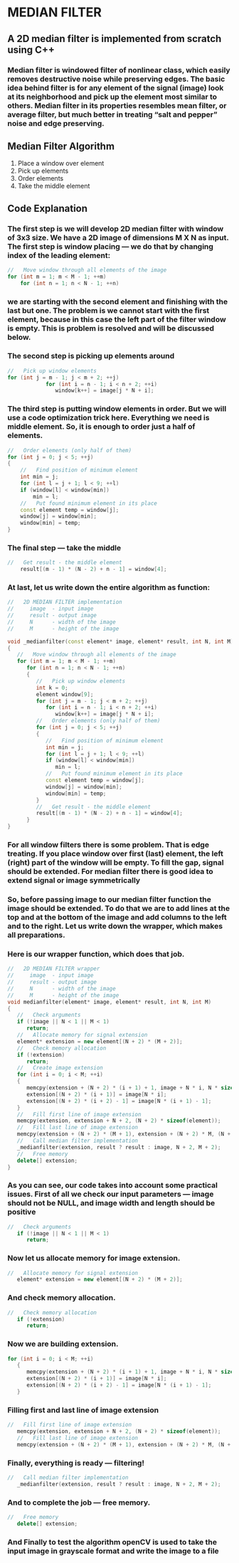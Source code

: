 
# MEDIAN FILTER

## A 2D median filter is implemented from scratch using C++

### Median filter is windowed filter of nonlinear class, which easily removes destructive noise while preserving edges. The basic idea behind filter is for any element of the signal (image) look at its neighborhood and pick up the element most similar to others. Median filter in its properties resembles mean filter, or average filter, but much better in treating “salt and pepper” noise and edge preserving.

## Median Filter Algorithm

1. Place a window over element
2. Pick up elements
3. Order elements
4. Take the middle element

## Code Explanation

### The first step is we will develop 2D median filter with window of 3x3 size. We have a 2D image of dimensions M X N as input. The first step is window placing — we do that by changing index of the leading element:

``` c++
//   Move window through all elements of the image  
for (int m = 1; m < M - 1; ++m)
    for (int n = 1; n < N - 1; ++n)
```

### we are starting with the second element and finishing with the last but one. The problem is we cannot start with the first element, because in this case the left part of the filter window is empty. This is problem is resolved and will be discussed below.

### The second step is picking up elements around

```c++
//   Pick up window elements
for (int j = m - 1; j < m + 2; ++j)
            for (int i = n - 1; i < n + 2; ++i)
               window[k++] = image[j * N + i];
```

### The third step is putting window elements in order. But we will use a code optimization trick here. Everything we need is middle element. So, it is enough to order just a half of elements.

```c++
//   Order elements (only half of them)
for (int j = 0; j < 5; ++j)
{
    //   Find position of minimum element
    int min = j;
    for (int l = j + 1; l < 9; ++l)
    if (window[l] < window[min])
        min = l;
    //   Put found minimum element in its place
    const element temp = window[j];
    window[j] = window[min];
    window[min] = temp;
}
```

### The final step — take the middle

```c++
//   Get result - the middle element
    result[(m - 1) * (N - 2) + n - 1] = window[4];
```

### At last, let us write down the entire algorithm as function:

```c++
//   2D MEDIAN FILTER implementation
//     image  - input image
//     result - output image
//     N      - width of the image
//     M      - height of the image

void _medianfilter(const element* image, element* result, int N, int M)
{
   //   Move window through all elements of the image
   for (int m = 1; m < M - 1; ++m)
      for (int n = 1; n < N - 1; ++n)
      {
         //   Pick up window elements
         int k = 0;
         element window[9];
         for (int j = m - 1; j < m + 2; ++j)
            for (int i = n - 1; i < n + 2; ++i)
               window[k++] = image[j * N + i];
         //   Order elements (only half of them)
         for (int j = 0; j < 5; ++j)
         {
            //   Find position of minimum element
            int min = j;
            for (int l = j + 1; l < 9; ++l)
            if (window[l] < window[min])
               min = l;
            //   Put found minimum element in its place
            const element temp = window[j];
            window[j] = window[min];
            window[min] = temp;
         }
         //   Get result - the middle element
         result[(m - 1) * (N - 2) + n - 1] = window[4];
      }
}
```
### For all window filters there is some problem. That is edge treating. If you place window over first (last) element, the left (right) part of the window will be empty. To fill the gap, signal should be extended. For median filter there is good idea to extend signal or image symmetrically

### So, before passing image to our median filter function the image should be extended. To do that we are to add lines at the top and at the bottom of the image and add columns to the left and to the right. Let us write down the wrapper, which makes all preparations.

### Here is our wrapper function, which does that job.

```c++
//   2D MEDIAN FILTER wrapper
//     image  - input image
//     result - output image
//     N      - width of the image
//     M      - height of the image
void medianfilter(element* image, element* result, int N, int M)
{
   //   Check arguments
   if (!image || N < 1 || M < 1)
      return;
   //   Allocate memory for signal extension
   element* extension = new element[(N + 2) * (M + 2)];
   //   Check memory allocation
   if (!extension)
      return;
   //   Create image extension
   for (int i = 0; i < M; ++i)
   {
      memcpy(extension + (N + 2) * (i + 1) + 1, image + N * i, N * sizeof(element));
      extension[(N + 2) * (i + 1)] = image[N * i];
      extension[(N + 2) * (i + 2) - 1] = image[N * (i + 1) - 1];
   }
   //   Fill first line of image extension
   memcpy(extension, extension + N + 2, (N + 2) * sizeof(element));
   //   Fill last line of image extension
   memcpy(extension + (N + 2) * (M + 1), extension + (N + 2) * M, (N + 2) * sizeof(element));
   //   Call median filter implementation
   _medianfilter(extension, result ? result : image, N + 2, M + 2);
   //   Free memory
   delete[] extension;
}
```

### As you can see, our code takes into account some practical issues. First of all we check our input parameters — image should not be NULL, and image width and length should be positive

```c++
//   Check arguments
   if (!image || N < 1 || M < 1)
      return;
```

### Now let us allocate memory for image extension.

```c++
//   Allocate memory for signal extension
   element* extension = new element[(N + 2) * (M + 2)];
```

### And check memory allocation.

```c++
//   Check memory allocation
   if (!extension)
      return;
```

### Now we are building extension.

```c++
for (int i = 0; i < M; ++i)
   {
      memcpy(extension + (N + 2) * (i + 1) + 1, image + N * i, N * sizeof(element));
      extension[(N + 2) * (i + 1)] = image[N * i];
      extension[(N + 2) * (i + 2) - 1] = image[N * (i + 1) - 1];
   }
```
### Filling first and last line of image extension

```c++
//   Fill first line of image extension
   memcpy(extension, extension + N + 2, (N + 2) * sizeof(element));
   //   Fill last line of image extension
   memcpy(extension + (N + 2) * (M + 1), extension + (N + 2) * M, (N + 2) * sizeof(element));
```

### Finally, everything is ready — filtering!

```c++
//   Call median filter implementation
   _medianfilter(extension, result ? result : image, N + 2, M + 2);
```

### And to complete the job — free memory.

```c++
//   Free memory
   delete[] extension;
```

### And Finally to test the algorithm openCV is used to take the input image in grayscale format and write the image to a file




